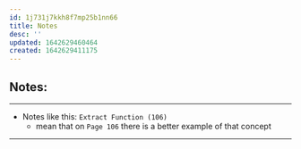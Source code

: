 ```yaml
---
id: 1j731j7kkh8f7mp25b1nn66
title: Notes
desc: ''
updated: 1642629460464
created: 1642629411175
---
```



## Notes:

---

- Notes like this: `Extract Function (106)`
  - mean that on `Page 106` there is a better example of that concept

---
